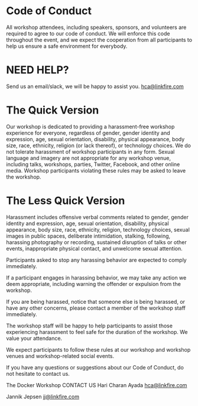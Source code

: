# Code of Conduct

All workshop attendees, including speakers, sponsors, and volunteers are required to agree to our code of conduct. We will enforce this code throughout the event, and we expect the cooperation from all participants to help us ensure a safe environment for everybody.


# NEED HELP?
Send us an email/slack, we will be happy to assist you.
hca@linkfire.com


#  The Quick Version

Our workshop is dedicated to providing a harassment-free workshop experience for everyone, regardless of gender, gender identity and expression, age, sexual orientation, disability, physical appearance, body size, race, ethnicity, religion (or lack thereof), or technology choices. We do not tolerate harassment of workshop participants in any form. Sexual language and imagery are not appropriate for any workshop venue, including talks, workshops, parties, Twitter, Facebook, and other online media. Workshop participants violating these rules may be asked to leave the workshop.



# The Less Quick Version
Harassment includes offensive verbal comments related to gender, gender identity and expression, age, sexual orientation, disability, physical appearance, body size, race, ethnicity, religion, technology choices, sexual images in public spaces, deliberate intimidation, stalking, following, harassing photography or recording, sustained disruption of talks or other events, inappropriate physical contact, and unwelcome sexual attention.

Participants asked to stop any harassing behavior are expected to comply immediately.

If a participant engages in harassing behavior, we may take any action we deem appropriate, including warning the offender or expulsion from the workshop.

If you are being harassed, notice that someone else is being harassed, or have any other concerns, please contact a member of the workshop staff immediately.

The workshop staff will be happy to help participants to assist those experiencing harassment to feel safe for the duration of the workshop. We value your attendance.

We expect participants to follow these rules at our workshop and workshop venues and workshop-related social events.

If you have any questions or suggestions about our Code of Conduct, do not hesitate to contact us.


The Docker Workshop
CONTACT US
Hari Charan Ayada
hca@linkfire.com

Jannik Jepsen
jj@linkfire.com





